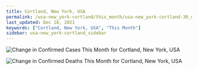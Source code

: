 ```yaml
---
title: Cortland, New York, USA
permalink: /usa-new_york-cortland/this_month/usa-new_york-cortland-30_days.html
last_updated: Dec 18, 2021
keywords: ["Cortland, New York, USA", "This Month"]
sidebar: usa-new_york-cortland_sidebar
---
```


![Change in Confirmed Cases This Month for Cortland, New York, USA](/covid_tracker/images/graphs/usa-new_york-cortland-delta_confirmed-30_days_graph.png)

![Change in Confirmed Deaths This Month for Cortland, New York, USA](/covid_tracker/images/graphs/usa-new_york-cortland-delta_deaths-30_days_graph.png)
